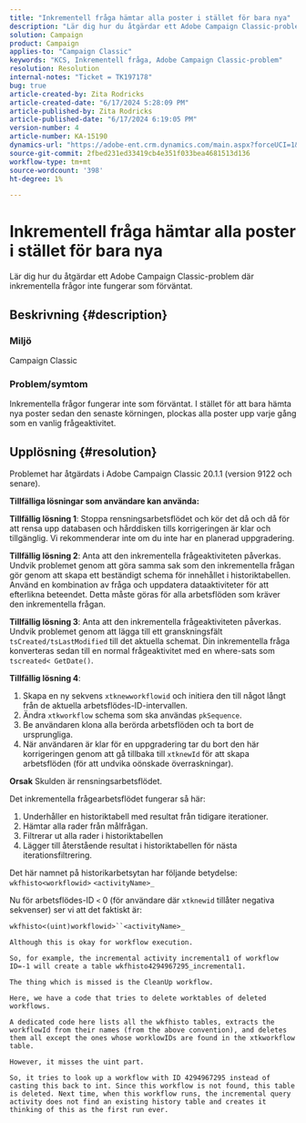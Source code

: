 ```yaml
---
title: "Inkrementell fråga hämtar alla poster i stället för bara nya"
description: "Lär dig hur du åtgärdar ett Adobe Campaign Classic-problem där inkrementella frågor inte fungerar som förväntat."
solution: Campaign
product: Campaign
applies-to: "Campaign Classic"
keywords: "KCS, Inkrementell fråga, Adobe Campaign Classic-problem"
resolution: Resolution
internal-notes: "Ticket = TK197178"
bug: true
article-created-by: Zita Rodricks
article-created-date: "6/17/2024 5:28:09 PM"
article-published-by: Zita Rodricks
article-published-date: "6/17/2024 6:19:05 PM"
version-number: 4
article-number: KA-15190
dynamics-url: "https://adobe-ent.crm.dynamics.com/main.aspx?forceUCI=1&pagetype=entityrecord&etn=knowledgearticle&id=2158ecf4-ce2c-ef11-840a-002248084fbb"
source-git-commit: 2fbed231ed33419cb4e351f033bea4681513d136
workflow-type: tm+mt
source-wordcount: '398'
ht-degree: 1%

---
```


# Inkrementell fråga hämtar alla poster i stället för bara nya


Lär dig hur du åtgärdar ett Adobe Campaign Classic-problem där inkrementella frågor inte fungerar som förväntat.

## Beskrivning {#description}


### <b>Miljö</b>

Campaign Classic



### <b>Problem/symtom</b>

Inkrementella frågor fungerar inte som förväntat. I stället för att bara hämta nya poster sedan den senaste körningen, plockas alla poster upp varje gång som en vanlig frågeaktivitet.


## Upplösning {#resolution}


Problemet har åtgärdats i Adobe Campaign Classic 20.1.1 (version 9122 och senare).

<b>Tillfälliga lösningar som användare kan använda:</b>

<b>Tillfällig lösning 1</b>: Stoppa rensningsarbetsflödet och kör det då och då för att rensa upp databasen och hårddisken tills korrigeringen är klar och tillgänglig. Vi rekommenderar inte om du inte har en planerad uppgradering.

<b>Tillfällig lösning 2</b>: Anta att den inkrementella frågeaktiviteten påverkas. Undvik problemet genom att göra samma sak som den inkrementella frågan gör genom att skapa ett beständigt schema för innehållet i historiktabellen. Använd en kombination av fråga och uppdatera dataaktiviteter för att efterlikna beteendet. Detta måste göras för alla arbetsflöden som kräver den inkrementella frågan.

<b>Tillfällig lösning 3</b>: Anta att den inkrementella frågeaktiviteten påverkas. Undvik problemet genom att lägga till ett granskningsfält `tsCreated/tsLastModified` till det aktuella schemat. Din inkrementella fråga konverteras sedan till en normal frågeaktivitet med en where-sats som `tscreated< GetDate()`.

<b>Tillfällig lösning 4</b>:

1. Skapa en ny sekvens `xtknewworkflowid` och initiera den till något långt från de aktuella arbetsflödes-ID-intervallen.
2. Ändra `xtkworkflow` schema som ska användas `pkSequence`.
3. Be användaren klona alla berörda arbetsflöden och ta bort de ursprungliga.
4. När användaren är klar för en uppgradering tar du bort den här korrigeringen genom att gå tillbaka till `xtknewId` för att skapa arbetsflöden (för att undvika oönskade överraskningar).

<b>Orsak</b>
Skulden är rensningsarbetsflödet.

Det inkrementella frågearbetsflödet fungerar så här:

1. Underhåller en historiktabell med resultat från tidigare iterationer.
2. Hämtar alla rader från målfrågan.
3. Filtrerar ut alla rader i historiktabellen
4. Lägger till återstående resultat i historiktabellen för nästa iterationsfiltrering.


Det här namnet på historikarbetsytan har följande betydelse:
`wkfhisto<workflowid>` `<activityName>_`

Nu för arbetsflödes-ID `<`  0 (för användare där `xtknewid` tillåter negativa sekvenser) ser vi att det faktiskt är:

`wkfhisto<(uint)workflowid>``<activityName>_`

`Although this is okay for workflow execution.`

`So, for example, the incremental activity incremental1 of workflow ID=-1 will create a table wkfhisto4294967295_incremental1.`

`The thing which is missed is the CleanUp workflow.`

`Here, we have a code that tries to delete worktables of deleted workflows.`

`A dedicated code here lists all the wkfhisto tables, extracts the workflowId from their names (from the above convention), and deletes them all except the ones whose worklowIDs are found in the xtkworkflow table.`

`However, it misses the uint part.`

`So, it tries to look up a workflow with ID 4294967295 instead of casting this back to int. Since this workflow is not found, this table is deleted. Next time, when this workflow runs, the incremental query activity does not find an existing history table and creates it thinking of this as the first run ever.`
